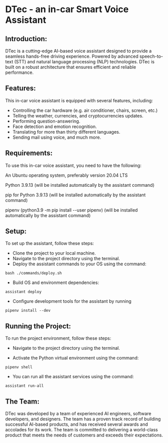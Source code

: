 # DTec - an in-car Smart Voice Assistant

## Introduction:
DTec is a cutting-edge AI-based voice assistant designed to provide a seamless hands-free driving experience. 
Powered by advanced speech-to-text (STT) and natural language processing (NLP) technologies. DTec is built on a robust architecture that ensures efficient and reliable performance.

## Features:
This in-car voice assistant is equipped with several features, including:

* Controlling the car hardware (e.g. air conditioner, chairs, screen, etc.)
* Telling the weather, currencies, and cryptocurrencies updates.
* Performing question-answering.
* Face detection and emotion recognition.
* Translating for more than thirty different languages.
* Sending mail using voice, and much more.


## Requirements:
To use this in-car voice assistant, you need to have the following:

An Ubuntu operating system, preferably version 20.04 LTS

Python 3.9.13 (will be installed automatically by the assistant command)

pip for Python 3.9.13 (will be installed automatically by the assistant command)

pipenv (python3.9 -m pip install --user pipenv) (will be installed automatically by the assistant command)

## Setup:
To set up the assistant, follow these steps:

* Clone the project to your local machine.
* Navigate to the project directory using the terminal.
* Deploy the assistant commands to your OS using the command: 

```
bash ./commands/deploy.sh
```

* Build OS and environment dependencies:
```
assistant deploy
```

* Configure development tools for the assistant by running
```
pipenv install --dev 
```

## Running the Project:
To run the project environment, follow these steps:

* Navigate to the project directory using the terminal.

* Activate the Python virtual environment using the command:
```
pipenv shell
```

* You can run all the assistant services using the command: 
```
assistant run-all
```

## The Team:
DTec was developed by a team of experienced AI engineers, software developers, and designers.
The team has a proven track record of building successful AI-based products, and has received several awards and 
accolades for its work. The team is committed to delivering a world-class product that meets the needs of customers 
and exceeds their expectations.



